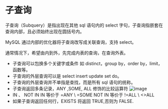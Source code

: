 # 子查询

子查询（Subquery）是指出现在其他 sql 语句内的 select 字句，子查询指嵌套在查询内部，且必须始终出现在圆括号内。

MySQL 通过内部的优化器将子查询改写成关联查询，支持 select。

通常情况下，希望由内到外，先完成内表的查询，在查询外表。

- 子查询可以包换多个关键字或条件 如 distinct，group by，order by，limit，函数等。
- 子查询的外层查询可以是 select insert update set do。
- 子查询的外层查询并不单指是查找，而是所有 sql 语句的统称。
- 子查询返回多条记录，ANY ,SOME, ALL 修饰的比较运算符
  ![image](http://img.mukewang.com/590bd62c000103e912800720.jpg)
- IN 、 NOT IN
  IN 等价于 =ANY \ =SOME
  NOT IN 等价于 !=ALL \ <>ALL
- 如果子查询返回任何行，EXISTS 将返回 TRUE,否则为 FALSE.
